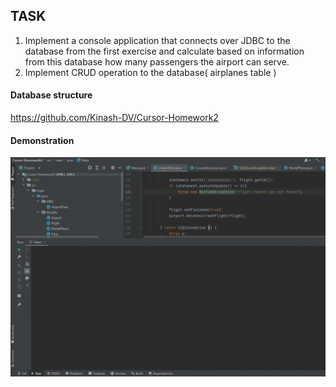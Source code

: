 ## TASK
1. Implement a console application that connects over JDBC to the database from the first exercise and calculate based on information from this database how many passengers the airport can serve.
2. Implement CRUD operation to the database( airplanes table )

#### Database structure
https://github.com/Kinash-DV/Cursor-Homework2

#### Demonstration
![Demonstration](screenRecord.gif)
